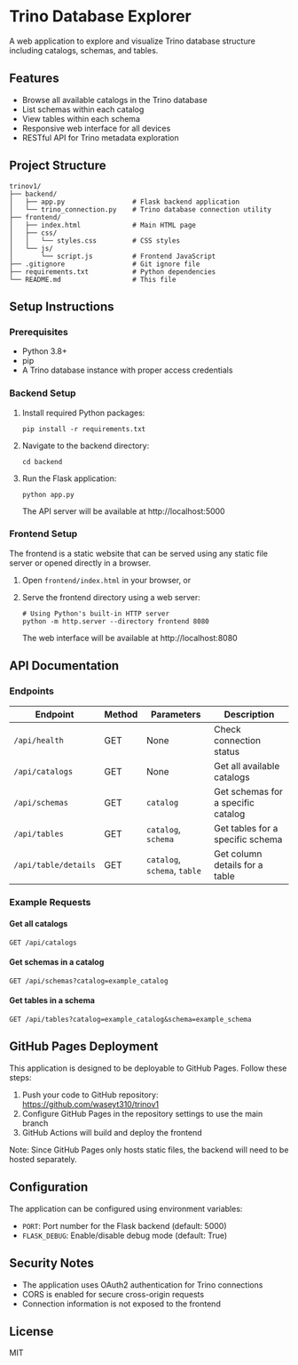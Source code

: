 # Trino Database Explorer

A web application to explore and visualize Trino database structure including catalogs, schemas, and tables.

## Features

- Browse all available catalogs in the Trino database
- List schemas within each catalog
- View tables within each schema
- Responsive web interface for all devices
- RESTful API for Trino metadata exploration

## Project Structure

```
trinov1/
├── backend/
│   ├── app.py                 # Flask backend application
│   └── trino_connection.py    # Trino database connection utility
├── frontend/
│   ├── index.html             # Main HTML page
│   ├── css/
│   │   └── styles.css         # CSS styles
│   └── js/
│       └── script.js          # Frontend JavaScript
├── .gitignore                 # Git ignore file
├── requirements.txt           # Python dependencies
└── README.md                  # This file
```

## Setup Instructions

### Prerequisites

- Python 3.8+
- pip
- A Trino database instance with proper access credentials

### Backend Setup

1. Install required Python packages:
   ```
   pip install -r requirements.txt
   ```

2. Navigate to the backend directory:
   ```
   cd backend
   ```

3. Run the Flask application:
   ```
   python app.py
   ```

   The API server will be available at http://localhost:5000

### Frontend Setup

The frontend is a static website that can be served using any static file server or opened directly in a browser.

1. Open `frontend/index.html` in your browser, or
2. Serve the frontend directory using a web server:
   ```
   # Using Python's built-in HTTP server
   python -m http.server --directory frontend 8080
   ```

   The web interface will be available at http://localhost:8080

## API Documentation

### Endpoints

| Endpoint | Method | Parameters | Description |
|----------|--------|------------|-------------|
| `/api/health` | GET | None | Check connection status |
| `/api/catalogs` | GET | None | Get all available catalogs |
| `/api/schemas` | GET | `catalog` | Get schemas for a specific catalog |
| `/api/tables` | GET | `catalog`, `schema` | Get tables for a specific schema |
| `/api/table/details` | GET | `catalog`, `schema`, `table` | Get column details for a table |

### Example Requests

#### Get all catalogs
```
GET /api/catalogs
```

#### Get schemas in a catalog
```
GET /api/schemas?catalog=example_catalog
```

#### Get tables in a schema
```
GET /api/tables?catalog=example_catalog&schema=example_schema
```

## GitHub Pages Deployment

This application is designed to be deployable to GitHub Pages. Follow these steps:

1. Push your code to GitHub repository: https://github.com/waseyt310/trinov1
2. Configure GitHub Pages in the repository settings to use the main branch
3. GitHub Actions will build and deploy the frontend

Note: Since GitHub Pages only hosts static files, the backend will need to be hosted separately.

## Configuration

The application can be configured using environment variables:

- `PORT`: Port number for the Flask backend (default: 5000)
- `FLASK_DEBUG`: Enable/disable debug mode (default: True)

## Security Notes

- The application uses OAuth2 authentication for Trino connections
- CORS is enabled for secure cross-origin requests
- Connection information is not exposed to the frontend

## License

MIT
